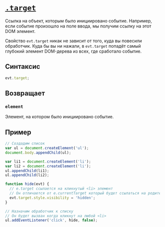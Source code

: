 # [`.target`](../index.md)

Cсылка на объект, которым было инициировано событие. Например, если событие произошло на поле ввода, мы получим ссылку на этот DOM элемент.

Свойство `evt.target` никак не зависит от того, куда вы повесили обработчик. Куда бы вы ни нажали, в `evt.target` попадёт самый глубокий элемент DOM-дерева из всех, где сработало событие.

## Синтаксис

```js
evt.target;
```

## Возвращает

### `element`

Элемент, на котором было инициировано событие.

## Пример

```js
// Создадим список
var ul = document.createElement('ul');
document.body.appendChild(ul);

var li1 = document.createElement('li');
var li2 = document.createElement('li');
ul.appendChild(li1);
ul.appendChild(li2);

function hide(evt) {
  // e.target ссылается на кликнутый <li> элемент
  // Он отличается от e.currentTarget который будет ссылаться на родительский <ul> в этом контексте
  evt.target.style.visibility = 'hidden';
}

// Назначим обработчик к списку
// Он будет вызван когда кликнут на любой <li>
ul.addEventListener('click', hide, false);
```
